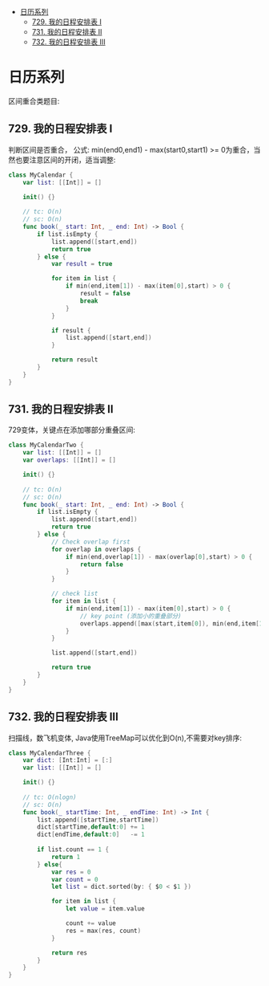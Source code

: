 - [日历系列](#%E6%97%A5%E5%8E%86%E7%B3%BB%E5%88%97)
  - [729. 我的日程安排表 I](#729-%E6%88%91%E7%9A%84%E6%97%A5%E7%A8%8B%E5%AE%89%E6%8E%92%E8%A1%A8-i)
  - [731. 我的日程安排表 II](#731-%E6%88%91%E7%9A%84%E6%97%A5%E7%A8%8B%E5%AE%89%E6%8E%92%E8%A1%A8-ii)
  - [732. 我的日程安排表 III](#732-%E6%88%91%E7%9A%84%E6%97%A5%E7%A8%8B%E5%AE%89%E6%8E%92%E8%A1%A8-iii)
# 日历系列

区间重合类题目:

## 729. 我的日程安排表 I
判断区间是否重合， 公式: min(end0,end1) - max(start0,start1) >= 0为重合，当然也要注意区间的开闭，适当调整:

```swift
class MyCalendar {
    var list: [[Int]] = []

    init() {}
    
    // tc: O(n)
    // sc: O(n)
    func book(_ start: Int, _ end: Int) -> Bool {
        if list.isEmpty {
            list.append([start,end])
            return true
        } else {
            var result = true

            for item in list {
                if min(end,item[1]) - max(item[0],start) > 0 {
                    result = false
                    break
                }
            }

            if result {
                list.append([start,end])
            }

            return result
        }
    }
}
```

## 731. 我的日程安排表 II
729变体，关键点在添加哪部分重叠区间:

```swift
class MyCalendarTwo {
    var list: [[Int]] = []
    var overlaps: [[Int]] = []

    init() {}
    
    // tc: O(n)
    // sc: O(n)
    func book(_ start: Int, _ end: Int) -> Bool {
        if list.isEmpty {
            list.append([start,end])
            return true
        } else {
            // Check overlap first
            for overlap in overlaps {
                if min(end,overlap[1]) - max(overlap[0],start) > 0 {
                    return false
                }
            }

            // check list
            for item in list {
                if min(end,item[1]) - max(item[0],start) > 0 {
                    // key point (添加小的重叠部分)
                    overlaps.append([max(start,item[0]), min(end,item[1])])
                }
            }

            list.append([start,end])

            return true
        }
    }
}
```

## 732. 我的日程安排表 III
扫描线，数飞机变体, Java使用TreeMap可以优化到O(n),不需要对key排序:

```swift
class MyCalendarThree {
    var dict: [Int:Int] = [:]
    var list: [[Int]] = []

    init() {}
    
    // tc: O(nlogn)
    // sc: O(n)
    func book(_ startTime: Int, _ endTime: Int) -> Int {
        list.append([startTime,startTime])
        dict[startTime,default:0] += 1
        dict[endTime,default:0]   -= 1
        
        if list.count == 1 {
            return 1
        } else{
            var res = 0
            var count = 0
            let list = dict.sorted(by: { $0 < $1 })

            for item in list {
                let value = item.value

                count += value
                res = max(res, count)
            }

            return res
        }
    }
}
```